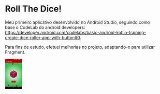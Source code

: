 # Roll The Dice!
Meu primeiro aplicativo desenvolvido no Android Studio, seguindo como base o CodeLab do android developers: https://developer.android.com/codelabs/basic-android-kotlin-training-create-dice-roller-app-with-button#0.

Para fins de estudo, efetuei melhorias no projeto, adaptando-o para utilizar Fragment.

<img src="https://github.com/abressam/DiceRoll/blob/3ba8c03cc8c03d237bdbad86d546e84b0248c9eb/diceRollApp.gif" height="100"/>
